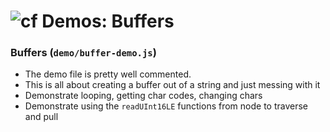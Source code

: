 ![cf](http://i.imgur.com/7v5ASc8.png) Demos: Buffers
====================================================

### Buffers  (`demo/buffer-demo.js`)
  * The demo file is pretty well commented.
  * This is all about creating a buffer out of a string and just messing with it
  * Demonstrate looping, getting char codes, changing chars
  * Demonstrate using the `readUInt16LE` functions from node to traverse and pull


